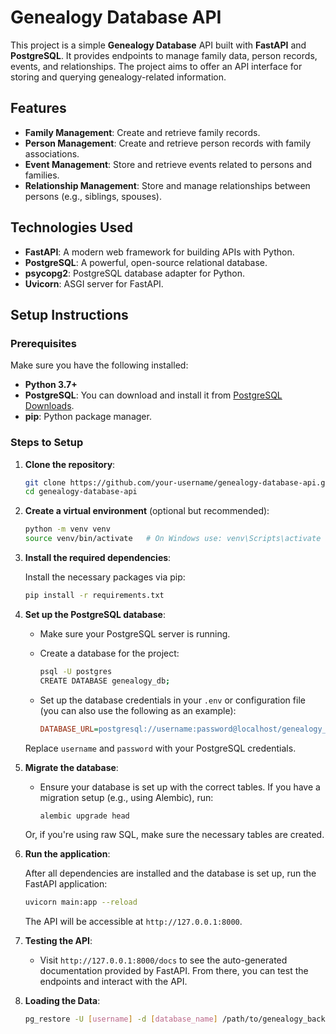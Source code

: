 ﻿
# Genealogy Database API

This project is a simple **Genealogy Database** API built with **FastAPI** and **PostgreSQL**. It provides endpoints to manage family data, person records, events, and relationships. The project aims to offer an API interface for storing and querying genealogy-related information.

## Features

- **Family Management**: Create and retrieve family records.
- **Person Management**: Create and retrieve person records with family associations.
- **Event Management**: Store and retrieve events related to persons and families.
- **Relationship Management**: Store and manage relationships between persons (e.g., siblings, spouses).

## Technologies Used

- **FastAPI**: A modern web framework for building APIs with Python.
- **PostgreSQL**: A powerful, open-source relational database.
- **psycopg2**: PostgreSQL database adapter for Python.
- **Uvicorn**: ASGI server for FastAPI.

## Setup Instructions

### Prerequisites

Make sure you have the following installed:

- **Python 3.7+**
- **PostgreSQL**: You can download and install it from [PostgreSQL Downloads](https://www.postgresql.org/download/).
- **pip**: Python package manager.

### Steps to Setup

1. **Clone the repository**:

   ```bash
   git clone https://github.com/your-username/genealogy-database-api.git
   cd genealogy-database-api
   ```

2. **Create a virtual environment** (optional but recommended):

   ```bash
   python -m venv venv
   source venv/bin/activate   # On Windows use: venv\Scripts\activate
   ```

3. **Install the required dependencies**:

   Install the necessary packages via pip:

   ```bash
   pip install -r requirements.txt
   ```

4. **Set up the PostgreSQL database**:

   - Make sure your PostgreSQL server is running.
   - Create a database for the project:

     ```bash
     psql -U postgres
     CREATE DATABASE genealogy_db;
     ```

   - Set up the database credentials in your `.env` or configuration file (you can also use the following as an example):

     ```ini
     DATABASE_URL=postgresql://username:password@localhost/genealogy_db
     ```

   Replace `username` and `password` with your PostgreSQL credentials.

5. **Migrate the database**:

   - Ensure your database is set up with the correct tables. If you have a migration setup (e.g., using Alembic), run:

     ```bash
     alembic upgrade head
     ```

   Or, if you're using raw SQL, make sure the necessary tables are created.

6. **Run the application**:

   After all dependencies are installed and the database is set up, run the FastAPI application:

   ```bash
   uvicorn main:app --reload
   ```

   The API will be accessible at `http://127.0.0.1:8000`.

7. **Testing the API**:

   - Visit `http://127.0.0.1:8000/docs` to see the auto-generated documentation provided by FastAPI. From there, you can test the endpoints and interact with the API.

7. **Loading the Data**:

   ```bash
   pg_restore -U [username] -d [database_name] /path/to/genealogy_backup.dump
    ```
